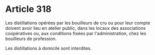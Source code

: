 # Article 318

Les distillations opérées par les bouilleurs de cru ou pour leur compte doivent avoir lieu en atelier public, dans les locaux
des associations coopératives ou, aux conditions fixées par l'administration, chez les bouilleurs de profession.

Les distillations à domicile sont interdites.

